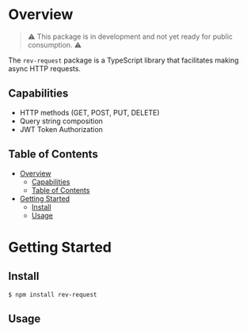 # Overview

> ⚠️ This package is in development and not yet ready for public consumption. ⚠️

The `rev-request` package is a TypeScript library that facilitates making async HTTP requests.  

## Capabilities

- HTTP methods (GET, POST, PUT, DELETE)
- Query string composition
- JWT Token Authorization

## Table of Contents
- [Overview](#overview)
  - [Capabilities](#capabilities)
  - [Table of Contents](#table-of-contents)
- [Getting Started](#getting-started)
  - [Install](#install)
  - [Usage](#usage)

# Getting Started

## Install
```
$ npm install rev-request
```

## Usage
